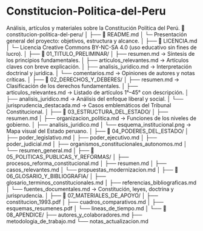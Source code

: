 # Constitucion-Politica-del-Peru
Análisis, artículos y materiales sobre la Constitución Política del Perú.
📁 constitucion-politica-del-peru/
│
├── 📜 README.md
│   └─ Presentación general del proyecto: objetivos, estructura y alcance.
│
├── 📜 LICENCIA.md
│   └─ Licencia Creative Commons BY-NC-SA 4.0 (uso educativo sin fines de lucro).
│
├── 📂 01_TITULO_PRELIMINAR/
│   ├── resumen.md                  → Síntesis de los principios fundamentales.
│   ├── articulos_relevantes.md     → Artículos claves con breve explicación.
│   ├── analisis_juridico.md        → Interpretación doctrinal y jurídica.
│   └── comentarios.md              → Opiniones de autores y notas críticas.
│
├── 📂 02_DERECHOS_Y_DEBERES/
│   ├── resumen.md                  → Clasificación de los derechos fundamentales.
│   ├── articulos_relevantes.md     → Listado de artículos 1°–45° con descripción.
│   ├── analisis_juridico.md        → Análisis del enfoque liberal y social.
│   └── jurisprudencia_destacada.md → Casos emblemáticos del Tribunal Constitucional.
│
├── 📂 03_ESTRUCTURA_DEL_ESTADO/
│   ├── resumen.md
│   ├── organizacion_politica.md    → Funciones de los niveles de gobierno.
│   ├── analisis_juridico.md
│   └── esquema_institucional.png   → Mapa visual del Estado peruano.
│
├── 📂 04_PODERES_DEL_ESTADO/
│   ├── poder_legislativo.md
│   ├── poder_ejecutivo.md
│   ├── poder_judicial.md
│   ├── organismos_constitucionales_autonomos.md
│   └── resumen_general.md
│
├── 📂 05_POLITICAS_PUBLICAS_Y_REFORMAS/
│   ├── procesos_reforma_constitucional.md
│   ├── resumen.md
│   ├── casos_relevantes.md
│   └── propuestas_modernizacion.md
│
├── 📂 06_GLOSARIO_Y_BIBLIOGRAFIA/
│   ├── glosario_terminos_constitucionales.md
│   ├── referencias_bibliograficas.md
│   └── fuentes_documentales.md     → Constitución, leyes, doctrina y jurisprudencia.
│
├── 📂 07_MATERIALES_DE_APOYO/
│   ├── constitucion_1993.pdf
│   ├── cuadros_comparativos.md
│   ├── esquemas_resumenes.pdf
│   └── lineas_de_tiempo.md
│
└── 📂 08_APENDICE/
    ├── autores_y_colaboradores.md
    ├── metodologia_de_trabajo.md
    └── notas_actualizacion.md

